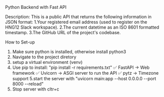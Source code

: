 Python Backend with Fast API

Description: This is a public API that returns the following information in JSON format:
1.Your registered email address (used to register on the HNG12 Slack workspace).
2.The current datetime as an ISO 8601 formatted timestamp.
3.The GitHub URL of the project's codebase.

How to Set-up
1. Make sure python is installed, otherwise install python3
2. Navigate to the project diretory 
3. setup a virtual environment (venv)
4. Use pip to install:  "pip install -r requirements.txt"
✅ FastAPI → Web framework
✅ Uvicorn → ASGI server to run the API
✅ pytz → Timezone support
5.start the server with  "uvicorn main:app --host 0.0.0.0 --port 8000 --reload"
6. Stop server with cltr+c
